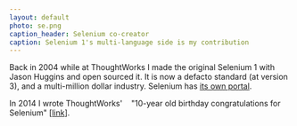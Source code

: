 ```yaml
---
layout: default
photo: se.png
caption_header: Selenium co-creator
caption: Selenium 1's multi-language side is my contribution
---
```


Back in 2004 while at ThoughtWorks I made the original Selenium 1 with Jason Huggins and open sourced it.
It is now a defacto standard (at version 3), and a multi-million dollar industry. Selenium has
<a target="_blank" href="http://www.seleniumhq.org">its own portal</a>.

In 2014 I wrote ThoughtWorks' &nbsp;&nbsp; "10-year old birthday congratulations for Selenium" [<a target="_blank" href="https://www.thoughtworks.com/insights/blog/happy-10th-birthday-selenium">link</a>].

